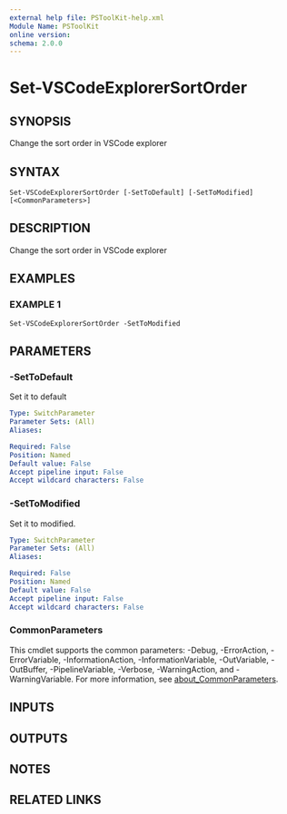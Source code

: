 ```yaml
---
external help file: PSToolKit-help.xml
Module Name: PSToolKit
online version:
schema: 2.0.0
---
```


# Set-VSCodeExplorerSortOrder

## SYNOPSIS
Change the sort order in VSCode explorer

## SYNTAX

```
Set-VSCodeExplorerSortOrder [-SetToDefault] [-SetToModified] [<CommonParameters>]
```

## DESCRIPTION
Change the sort order in VSCode explorer

## EXAMPLES

### EXAMPLE 1
```
Set-VSCodeExplorerSortOrder -SetToModified
```

## PARAMETERS

### -SetToDefault
Set it to default

```yaml
Type: SwitchParameter
Parameter Sets: (All)
Aliases:

Required: False
Position: Named
Default value: False
Accept pipeline input: False
Accept wildcard characters: False
```

### -SetToModified
Set it to modified.

```yaml
Type: SwitchParameter
Parameter Sets: (All)
Aliases:

Required: False
Position: Named
Default value: False
Accept pipeline input: False
Accept wildcard characters: False
```

### CommonParameters
This cmdlet supports the common parameters: -Debug, -ErrorAction, -ErrorVariable, -InformationAction, -InformationVariable, -OutVariable, -OutBuffer, -PipelineVariable, -Verbose, -WarningAction, and -WarningVariable. For more information, see [about_CommonParameters](http://go.microsoft.com/fwlink/?LinkID=113216).

## INPUTS

## OUTPUTS

## NOTES

## RELATED LINKS
